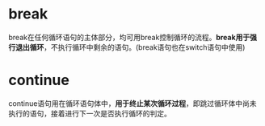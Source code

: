 # break

break在任何循环语句的主体部分，均可用break控制循环的流程。**break用于强行退出循环**，不执行循环中剩余的语句。(break语句也在switch语句中使用)

# continue

continue语句用在循环语句体中，**用于终止某次循环过程**，即跳过循环体中尚未执行的语句，接着进行下一次是否执行循环的判定。